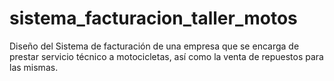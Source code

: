 # sistema_facturacion_taller_motos
Diseño del Sistema de facturación de una empresa que se encarga de prestar servicio técnico a motocicletas, así como la venta de repuestos para las mismas.
